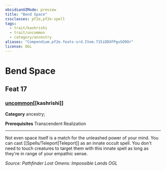 ```yaml
---
obsidianUIMode: preview
title: "Bend Space"
cssclasses: pf2e,pf2e-spell
tags:
  - trait/kashrishi
  - trait/uncommon
  - category/ancestry
aliases: "Compendium.pf2e.feats-srd.Item.715iDDXFPguSO9Or"
license: OGL
---
```

# Bend Space
## Feat 17
### [uncommon](uncommon "Uncommon Rarity Trait")[[kashrishi]]

**Category** ancestry; 



**Prerequisites** Transcendent Realization
* * *
Not even space itself is a match for the unleashed power of your mind. You can cast [[Spells/Teleport|Teleport]] as an innate occult spell. You don't need to touch creatures to target them with this innate spell as long as they're in range of your empathic sense.

*Source: Pathfinder Lost Omens: Impossible Lands*
*OGL*
